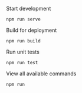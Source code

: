Start development
```
npm run serve
```

Build for deployment
```
npm run build
```

Run unit tests
```
npm run test
```

View all available commands
```
npm run
```
